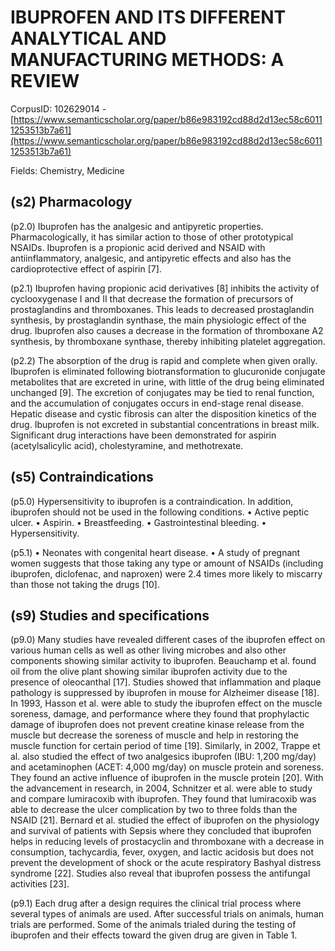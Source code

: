 # IBUPROFEN AND ITS DIFFERENT ANALYTICAL AND MANUFACTURING METHODS: A REVIEW

CorpusID: 102629014 - [https://www.semanticscholar.org/paper/b86e983192cd88d2d13ec58c60111253513b7a61](https://www.semanticscholar.org/paper/b86e983192cd88d2d13ec58c60111253513b7a61)

Fields: Chemistry, Medicine

## (s2) Pharmacology
(p2.0) Ibuprofen has the analgesic and antipyretic properties. Pharmacologically, it has similar action to those of other prototypical NSAIDs. Ibuprofen is a propionic acid derived and NSAID with antiinflammatory, analgesic, and antipyretic effects and also has the cardioprotective effect of aspirin [7].

(p2.1) Ibuprofen having propionic acid derivatives [8] inhibits the activity of cyclooxygenase I and II that decrease the formation of precursors of prostaglandins and thromboxanes. This leads to decreased prostaglandin synthesis, by prostaglandin synthase, the main physiologic effect of the drug. Ibuprofen also causes a decrease in the formation of thromboxane A2 synthesis, by thromboxane synthase, thereby inhibiting platelet aggregation.

(p2.2) The absorption of the drug is rapid and complete when given orally. Ibuprofen is eliminated following biotransformation to glucuronide conjugate metabolites that are excreted in urine, with little of the drug being eliminated unchanged [9]. The excretion of conjugates may be tied to renal function, and the accumulation of conjugates occurs in end-stage renal disease. Hepatic disease and cystic fibrosis can alter the disposition kinetics of the drug. Ibuprofen is not excreted in substantial concentrations in breast milk. Significant drug interactions have been demonstrated for aspirin (acetylsalicylic acid), cholestyramine, and methotrexate.
## (s5) Contraindications
(p5.0) Hypersensitivity to ibuprofen is a contraindication. In addition, ibuprofen should not be used in the following conditions. • Active peptic ulcer. • Aspirin. • Breastfeeding. • Gastrointestinal bleeding. • Hypersensitivity.

(p5.1) • Neonates with congenital heart disease. • A study of pregnant women suggests that those taking any type or amount of NSAIDs (including ibuprofen, diclofenac, and naproxen) were 2.4 times more likely to miscarry than those not taking the drugs [10].
## (s9) Studies and specifications
(p9.0) Many studies have revealed different cases of the ibuprofen effect on various human cells as well as other living microbes and also other components showing similar activity to ibuprofen. Beauchamp et al. found oil from the olive plant showing similar ibuprofen activity due to the presence of oleocanthal [17]. Studies showed that inflammation and plaque pathology is suppressed by ibuprofen in mouse for Alzheimer disease [18]. In 1993, Hasson et al. were able to study the ibuprofen effect on the muscle soreness, damage, and performance where they found that prophylactic damage of ibuprofen does not prevent creatine kinase release from the muscle but decrease the soreness of muscle and help in restoring the muscle function for certain period of time [19]. Similarly, in 2002, Trappe et al. also studied the effect of two analgesics ibuprofen (IBU: 1,200 mg/day) and acetaminophen (ACET: 4,000 mg/day) on muscle protein and soreness. They found an active influence of ibuprofen in the muscle protein [20]. With the advancement in research, in 2004, Schnitzer et al. were able to study and compare lumiracoxib with ibuprofen. They found that lumiracoxib was able to decrease the ulcer complication by two to three folds than the NSAID [21]. Bernard et al. studied the effect of ibuprofen on the physiology and survival of patients with Sepsis where they concluded that ibuprofen helps in reducing levels of prostacyclin and thromboxane with a decrease in consumption, tachycardia, fever, oxygen, and lactic acidosis but does not prevent the development of shock or the acute respiratory Bashyal distress syndrome [22]. Studies also reveal that ibuprofen possess the antifungal activities [23].

(p9.1) Each drug after a design requires the clinical trial process where several types of animals are used. After successful trials on animals, human trials are performed. Some of the animals trialed during the testing of ibuprofen and their effects toward the given drug are given in Table 1.
